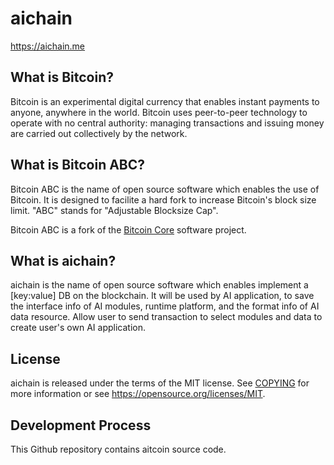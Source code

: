 aichain
===========

https://aichain.me

What is Bitcoin?
----------------

Bitcoin is an experimental digital currency that enables instant payments to
anyone, anywhere in the world. Bitcoin uses peer-to-peer technology to operate
with no central authority: managing transactions and issuing money are carried
out collectively by the network.

What is Bitcoin ABC?
--------------------

Bitcoin ABC is the name of open source software which enables the use of Bitcoin.
It is designed to facilite a hard fork to increase Bitcoin's block size limit.
"ABC" stands for "Adjustable Blocksize Cap".

Bitcoin ABC is a fork of the [Bitcoin Core](https://bitcoincore.org) software project.

What is aichain?
--------------------

aichain is the name of open source software which enables implement a [key:value] DB on the blockchain.
It will be used by AI application, to save the interface info of AI modules, runtime platform, and the format info of AI data resource. 
Allow user to send transaction to select modules and data to create user's own AI application.

License
-------

aichain is released under the terms of the MIT license. See [COPYING](COPYING) for more
information or see https://opensource.org/licenses/MIT.

Development Process
-------------------

This Github repository contains aitcoin source code.
